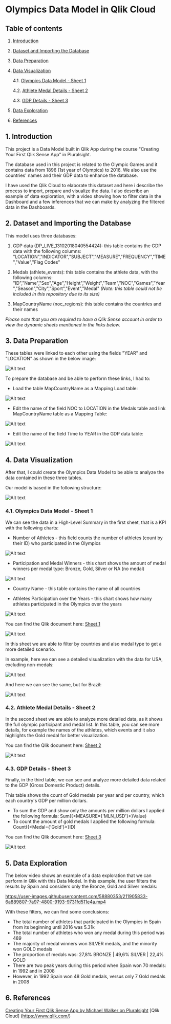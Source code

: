 # Olympics Data Model in Qlik Cloud

## Table of contents
1. [Introduction](#introduction)
2. [Dataset and Importing the Database](#item2)
3. [Data Preparation](#item3)
4. [Data Visualization](#item4)
   
   4.1. [Olympics Data Model - Sheet 1](#sheet1)
   
   4.2. [Athlete Medal Details - Sheet 2](#sheet2)
   
   4.3. [GDP Details - Sheet 3](#sheet3)

5. [Data Exploration](#item5)
6. [References](#item6)

  
## 1. Introduction <a name="introduction"></a>

This project is a Data Model built in Qlik App during the course "Creating Your First Qlik Sense App" in Pluralsight. 

The database used in this project is related to the Olympic Games and it contains data from 1896 (1st year of Olympics) to 2016. We also use the countries' names and their GDP data to enhance the database.

I have used the Qlik Cloud to elaborate this dataset and here i describe the process to import, prepare and visualize the data. I also describe an example of data exploration, with a video showing how to filter data in the Dashboard and a few inferences that we can make by analyzing the filtered data in the Dashboards.

## 2. Dataset and Importing the Database <a name="item2"></a>

This model uses three databases:

1. GDP data (DP_LIVE_13102018040554424): this table contains the GDP data with the following columns:
"LOCATION","INDICATOR","SUBJECT","MEASURE","FREQUENCY","TIME","Value","Flag Codes"

2. Medals (athlete_events): this table contains the athlete data, with the following columns:
"ID","Name","Sex","Age","Height","Weight","Team","NOC","Games","Year","Season","City","Sport","Event","Medal"
*(Note: this table could not be included in this repository due to its size)*

3. MapCountryName (noc_regions): this table contains the countries and their names

*Please note that you are required to have a Qlik Sense account in order to view the dynamic sheets mentioned in the links below.*

## 3. Data Preparation <a name="item3"></a>

These tables were linked to each other using the fields "YEAR" and "LOCATION" as shown in the below image:

![Alt text](/images/qlik2.JPG)

To prepare the database and be able to perform these links, I had to:

- Load the table MapCountryName as a Mapping Load table:

![Alt text](/images/qlik3.JPG)

- Edit the name of the field NOC to LOCATION in the Medals table and link MapCountryName table as a Mapping Table:

![Alt text](/images/qlik4.JPG)

- Edit the name of the field Time to YEAR in the GDP data table:

![Alt text](/images/qlik5.JPG)

## 4. Data Visualization <a name="item4"></a>

After that, I could create the Olympics Data Model to be able to analyze the data contained in these three tables.

Our model is based in the following structure:

![Alt text](/images/qlik1.JPG)

### 4.1. Olympics Data Model - Sheet 1 <a name="sheet1"></a>

We can see the data in a High-Level Summary in the first sheet, that is a KPI with the following charts:

- Number of Athletes - this field counts the number of athletes (count by their ID) who participated in the Olympics

![Alt text](/images/ol_id_athletes.JPG)

- Participation and Medal Winners - this chart shows the amount of medal winners per medal type: Bronze, Gold, Silver or NA (no medal)

![Alt text](/images/ol_medal_winners.JPG)

- Country Name - this table contains the name of all countries

- Athletes Participation over the Years - this shart shows how many athletes participated in the Olympics over the years 

![Alt text](/images/ol_year_athletes.JPG)

You can find the Qlik document here: [Sheet 1](https://tmxx59gmlb7gjvt.eu.qlikcloud.com/single/?appid=75be3d5d-1823-427b-a1c5-9aa3009ea961&sheet=177547dd-dc69-4156-9909-8aafab537d1e&theme=horizon&opt=ctxmenu,currsel)

![Alt text](/images/qlik6.JPG)

In this sheet we are able to filter by countries and also medal type to get a more detailed scenario.

In example, here we can see a detailed visualization with the data for USA, excluding non-medals:

![Alt text](/images/qlik7.JPG)

And here we can see the same, but for Brazil:

![Alt text](/images/qlik8.JPG)

### 4.2. Athlete Medal Details - Sheet 2 <a name="sheet2"></a>

In the second sheet we are able to analyze more detailed data, as it shows the full olympic participant and medal list. In this table, you can see more details, for example the names of the athletes, which events and it also highlights the Gold medal for better visualization.

You can find the Qlik document here: [Sheet 2](https://tmxx59gmlb7gjvt.eu.qlikcloud.com/single/?appid=75be3d5d-1823-427b-a1c5-9aa3009ea961&sheet=e8f97a27-2676-4fec-8324-cf4a57bcc860&theme=horizon&opt=ctxmenu,currsel)

![Alt text](/images/qlik9.JPG)

### 4.3. GDP Details - Sheet 3 <a name="sheet3"></a>

Finally, in the third table, we can see and analyze more detailed data related to the GDP (Gross Domestic Product) details. 

This table shows the count of Gold medals per year and per country, which each country's GDP per million dollars.

- To sum the GDP and show only the amounts per million dollars I applied the following formula: Sum({<MEASURE={'MLN_USD'}>}Value)
- To count the amount of gold medals I applied the following formula: Count({<Medal={'Gold'}>}ID)

You can find the Qlik document here: [Sheet 3](https://tmxx59gmlb7gjvt.eu.qlikcloud.com/single/?appid=75be3d5d-1823-427b-a1c5-9aa3009ea961&sheet=23f17ebc-d0f7-4df2-bd46-46edb1ddd754&theme=horizon&opt=ctxmenu,currsel)

![Alt text](/images/qlik10.JPG)

## 5. Data Exploration <a name="item5"></a>

The below video shows an example of a data exploration that we can perform in Qlik with this Data Model. In this example, the user filters the results by Spain and considers only the Bronze, Gold and Silver medals:

https://user-images.githubusercontent.com/58880353/211905833-6a889807-7a97-4800-9193-9731fd511e4a.mp4

With these filters, we can find some conclusions:

- The total number of athletes that participated in the Olympics in Spain from its beginning until 2016 was 5.31k
- The total number of athletes who won any medal during this period was 489
- The majority of medal winners won SILVER medals, and the minority won GOLD medals
- The proportion of medals was: 27,8% BRONZE | 49,6% SILVER | 22,4% GOLD
- There are two peak years during this period when Spain won 70 medals: in 1992 and in 2008
- However, in 1992 Spain won 48 Gold medals, versus only 7 Gold medals in 2008

## 6. References <a name="item6"></a>

[Creating Your First Qlik Sense App by Michael Walker on Pluralsight](https://app.pluralsight.com/library/courses/qlik-sense-first-app)
[Qlik Cloud] (https://www.qlik.com/)
